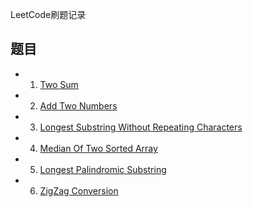 LeetCode刷题记录

## 题目

- 1. [Two Sum](https://github.com/Chunar5354/some_notes/blob/master/leetcode/problems/TwoSum.md)
- 2. [Add Two Numbers](https://github.com/Chunar5354/some_notes/blob/master/leetcode/problems/AddTwoNumbers.md)
- 3. [Longest Substring Without Repeating Characters](https://github.com/Chunar5354/some_notes/blob/master/leetcode/problems/LongestSubstringWithoutRepeatingCharacters.md)
- 4. [Median Of Two Sorted Array](https://github.com/Chunar5354/some_notes/blob/master/leetcode/problems/MedianOfTwoSortedArrays.md)
- 5. [Longest Palindromic Substring](https://github.com/Chunar5354/some_notes/blob/master/leetcode/problems/LongestPalindromicSubstring.md)
- 6. [ZigZag Conversion](https://github.com/Chunar5354/some_notes/blob/master/leetcode/problems/ZigZagConversion.md)
